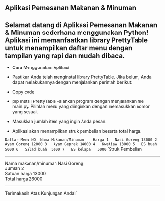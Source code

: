 ## Aplikasi Pemesanan Makanan & Minuman
## Selamat datang di Aplikasi Pemesanan Makanan & Minuman sederhana menggunakan Python! Aplikasi ini memanfaatkan library PrettyTable untuk menampilkan daftar menu dengan tampilan yang rapi dan mudah dibaca.

- Cara Menggunakan Aplikasi
- Pastikan Anda telah menginstal library PrettyTable. Jika belum, Anda dapat melakukannya dengan menjalankan perintah berikut:

- Copy code
- pip install PrettyTable
-alankan program dengan menjalankan file main.py. Pilihlah menu yang diinginkan dengan memasukkan nomor yang sesuai.

- Masukkan jumlah item yang ingin Anda pesan.

- Aplikasi akan menampilkan struk pembelian beserta total harga.

`Daftar Menu
NO	Nama Makanan/Minuman	Harga
1	Nasi Goreng	13000
2	Ayam Goreng	12000
3	Ayam Geprek	14000
4	Kwetiaw	13000
5	ES buah	5000
6	Salad buah	5000
7	ES kelapa	5000`
`Struk Pembelian
_____________________________________________
Nama makanan/minuman  Nasi Goreng        
Jumlah               2                 
Satuan harga         13000             
Total harga          26000             
_____________________________________________

Terimakasih Atas Kunjungan Anda!`

